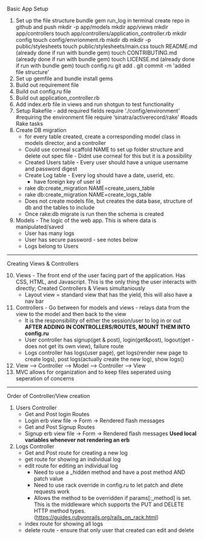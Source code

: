 Basic App Setup
1. Set up the file structure
    bundle gem run_log in terminal
    create repo in github and push
    mkdir -p app/models
    mkdir app/views
    mkdir app/controllers
    touch app/controllers/application_controller.rb
    mkdir config
    touch config/envrionment.rb
    mkdir db
    mkdir -p public/stylesheets
    touch public/stylesheets/main.css
    touch README.md (already done if run with bundle gem)
    touch CONTRIBUTING.md (already done if run with bundle gem)
    touch LICENSE.md (already done if run with bundle gem)
    touch config.ru
    git add .
    git commit -m 'added file structure'
2. Set up gemfile and bundle install gems
3. Build out requirement file 
4. Build out config.ru file
5. Build out application_controller.rb
6. Add index.erb file in views and run shotgun to test functionality
7. Setup Rakefile - add required fields
    require ‘./config/environment’ #requiring the environment file
    require ‘sinatra/activerecord/rake’ #loads Rake tasks
8. Create DB migration
    - for every table created, create a corresponding model class in models director, and a controller 
    - Could use corneal scaffold NAME to set up folder structure and delete out spec file - Didnt use   corneal for this but it is a possibility
    - Created Users table - Every user should have a unique username and password digest
    - Create Log table - Every log should have a date, userid, etc.
        - have foreign key of user id
    - rake db:create_migration NAME=create_users_table
    - rake db:create_migration NAME=create_logs_table
    - Does not create models file, but creates the data base, structure of db and the tables to include
    - Once rake:db migrate is run then the schema is created
9. Models - The logic of the web app. This is where data is manipulated/saved
    - User has many logs
    - User has secure password - see notes below
    - Logs belong to Users

------------------------------------------------------
Creating Views & Controllers

10. Views - The front end of the user facing part of the application. Has CSS, HTML, and Javascript. This is the only thing the user interacts with directly; Created Controllers & Views simultaniously
    - Layout view = standard view that has the yield, this will also have a nav bar
11. Controllers - Go between for models and views - relays data from the view to the model and then back to the view
     - It is the responsibility of either the session/user to log in or out 
     **AFTER ADDING IN CONTROLLERS/ROUTES, MOUNT THEM INTO config.ru**
     - User controller has signup(get & post), login(get&post), logout(get - does not get its own view), failure route
     - Logs controller has logs(user page), get logs(render new page to create logs), post logs(actually create the new log), show logs()
12. View --> Controller --> Model --> Controller --> View 
13. MVC allows for organization and to keep files seperated using seperation of concerns 

_______________________________________________________

Order of Controller/View creation
1. Users Controller
    - Get and Post login Routes
    - Login erb view file -> Form -> Rendered flash messages
    - Get and Post Signup Routes
    - Signup erb view file -> Form -> Rendered flash messages
    **Used local variables whenever not rendering an erb**
2. Logs Controller
    - Get and Post route for creating a new log
    - get route for showing an individual log
    - edit route for editing an individual log
        - Need to use a _hidden method and have a post method AND patch value
        - Need to use rack override in config.ru to let patch and dlete requests work
        - Allows the method to be overridden if params[:_method] is set. This is the middleware which supports the PUT and DELETE HTTP method types. (https://guides.rubyonrails.org/rails_on_rack.html)
    - index route for showing all logs
    - delete route - ensure that only user that created can edit and delete
